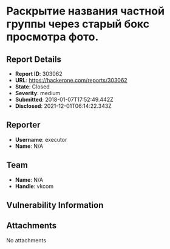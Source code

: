 # Раскрытие названия частной группы через старый бокс просмотра фото.

## Report Details
- **Report ID**: 303062
- **URL**: https://hackerone.com/reports/303062
- **State**: Closed
- **Severity**: medium
- **Submitted**: 2018-01-07T17:52:49.442Z
- **Disclosed**: 2021-12-01T06:14:22.343Z

## Reporter
- **Username**: executor
- **Name**: N/A

## Team
- **Name**: N/A
- **Handle**: vkcom

## Vulnerability Information


## Attachments
No attachments
